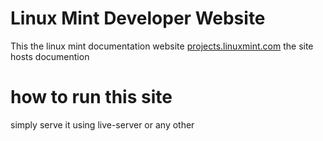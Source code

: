 # Linux Mint Developer Website

This the linux mint documentation website [projects.linuxmint.com](https://projects.linuxmint.com)
the site hosts documention
# how to run this site
simply serve it using live-server or any other
